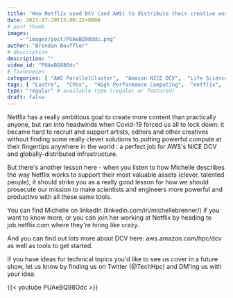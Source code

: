 ```yaml
---
title: "How Netflix used DCV (and AWS) to distribute their creative workforce (and saved our sanity)"
date: 2021-07-29T15:00:22+0000
# post thumb
images:
    - "images/post/PUAeBQ98Odc.png"
author: "Brendan Bouffler"
# description
description: ""
video_id: "PUAeBQ98Odc"
# Taxonomies
categories: [ "AWS ParallelCluster",  "Amazon NICE DCV",  "Life Sciences", ]
tags: [ "Lustre",  "CPUs",  "High Performance Computing",  "netflix",  "Storage",  "GPUs",  "DCV",  "HPC",  "ParallelCluster",  "EC2",  "Covid-19",  "application virtualization",  "vizualization",  "Schedulers",  "virtualization",  "editing suite",  "remote desktops",  "techshorts", ]
type: "regular" # available type (regular or featured)
draft: false
---
```


Netflix has a really ambitious goal to create more content than practically anyone, but ran into headwinds when Covid-19 forced us all to lock down: it became hard to recruit and support artists, editors and other creatives without finding some really clever solutions to putting powerful compute at their fingertips anywhere in the world : a perfect job for AWS's NICE DCV and globally-distributed infrastructure.

But there's another lesson here - when you listen to how Michelle describes the way Netflix works to support their most valuable assets (clever, talented people), it should strike you as a really good lesson for how we should prosecute our mission to make scientists and engineers more powerful and productive with all these same tools.

You can find Michelle on linkedIn (linkedin.com/in/michellebrenner/) if you want to know more, or you can join her working at Netflix by heading to job.netflix.com where they're hiring like crazy.

And you can find out lots more about DCV here: aws.amazon.com/hpc/dcv as well as tools to get started.

If you have ideas for technical topics you'd like to see us cover in a future show, let us know by finding us on Twitter (@TechHpc) and DM'ing us with your idea.

{{< youtube PUAeBQ98Odc >}}